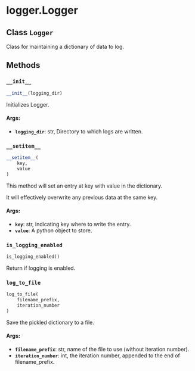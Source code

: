 <div itemscope itemtype="http://developers.google.com/ReferenceObject">
<meta itemprop="name" content="logger.Logger" />
<meta itemprop="path" content="stable" />
<meta itemprop="property" content="__init__"/>
<meta itemprop="property" content="__setitem__"/>
<meta itemprop="property" content="is_logging_enabled"/>
<meta itemprop="property" content="log_to_file"/>
</div>

# logger.Logger

## Class `Logger`

Class for maintaining a dictionary of data to log.

## Methods

<h3 id="__init__"><code>__init__</code></h3>

```python
__init__(logging_dir)
```

Initializes Logger.

#### Args:

*   <b>`logging_dir`</b>: str, Directory to which logs are written.

<h3 id="__setitem__"><code>__setitem__</code></h3>

```python
__setitem__(
    key,
    value
)
```

This method will set an entry at key with value in the dictionary.

It will effectively overwrite any previous data at the same key.

#### Args:

*   <b>`key`</b>: str, indicating key where to write the entry.
*   <b>`value`</b>: A python object to store.

<h3 id="is_logging_enabled"><code>is_logging_enabled</code></h3>

```python
is_logging_enabled()
```

Return if logging is enabled.

<h3 id="log_to_file"><code>log_to_file</code></h3>

```python
log_to_file(
    filename_prefix,
    iteration_number
)
```

Save the pickled dictionary to a file.

#### Args:

*   <b>`filename_prefix`</b>: str, name of the file to use (without iteration
    number).
*   <b>`iteration_number`</b>: int, the iteration number, appended to the end of
    filename_prefix.
